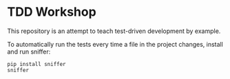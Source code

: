 # TDD Workshop

This repository is an attempt to teach test-driven development by example.

To automatically run the tests every time a file in the project changes,
install and run sniffer:

    pip install sniffer
    sniffer
